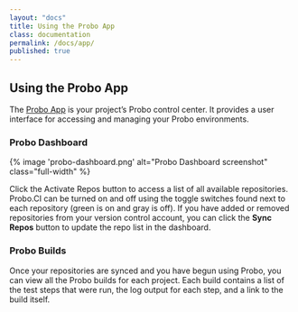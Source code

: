 ```yaml
---
layout: "docs"
title: Using the Probo App
class: documentation
permalink: /docs/app/
published: true
---
```

## Using the Probo App
The [Probo App](https://app.probo.ci/ "Probo App") is your project’s Probo control center. It provides a user interface for accessing and managing your Probo environments.

### Probo Dashboard

{% image 'probo-dashboard.png' alt="Probo Dashboard screenshot" class="full-width" %}

Click the Activate Repos button to access a list of all available repositories. Probo.CI can be turned on and off using the toggle switches found next to each repository (green is on and gray is off). If you have added or removed repositories from your version control account, you can click the **Sync Repos** button to update the repo list in the dashboard.

### Probo Builds
Once your repositories are synced and you have begun using Probo, you can view all the Probo builds for each project. Each build contains a list of the test steps that were run, the log output for each step, and a link to the build itself.
